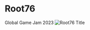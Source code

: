 # Root76
Global Game Jam 2023
![Root76 Title](https://user-images.githubusercontent.com/5786999/219902487-037e0c35-7886-4fe2-9f86-8e25420e519e.png)
